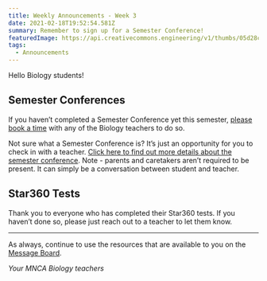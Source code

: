 ```yaml
---
title: Weekly Announcements - Week 3
date: 2021-02-18T19:52:54.581Z
summary: Remember to sign up for a Semester Conference!
featuredImage: https://api.creativecommons.engineering/v1/thumbs/05d28c59-ead1-459a-aeb7-cdf8f6d0a1ee
tags:
  - Announcements
---
```

Hello Biology students!

## Semester Conferences

If you haven’t completed a Semester Conference yet this semester, [please book a time](/contact/) with any of the Biology teachers to do so.

Not sure what a Semester Conference is? It’s just an opportunity for you to check in with a teacher. [Click here to find out more details about the semester conference](/posts/what's-a-%22semester-conference%22/). Note - parents and caretakers aren’t required to be present. It can simply be a conversation between student and teacher.

## Star360 Tests

Thank you to everyone who has completed their Star360 tests. If you haven’t done so, please just reach out to a teacher to let them know.

- - -

As always, continue to use the resources that are available to you on the [Message Board](/).

*Your MNCA Biology teachers*
